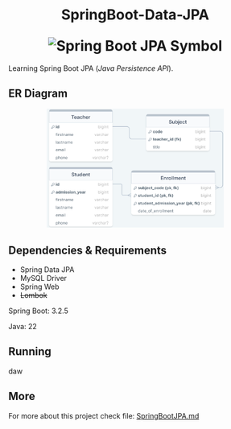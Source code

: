 <h1 align = "center"> 

SpringBoot-Data-JPA <br/>

<img src = "https://43687852.fs1.hubspotusercontent-na1.net/hubfs/43687852/Imported_Blog_Media/boot-data-3.png" width = "40%" alt = "Spring Boot JPA Symbol">

</h1>

Learning Spring Boot JPA (_Java Persistence API_).

## ER Diagram

<p align="center">
<img src="./images/ER/ER.png" width="70%">
</p>

## Dependencies & Requirements

- Spring Data JPA
- MySQL Driver
- Spring Web
- ~~Lombok~~

Spring Boot: 3.2.5

Java: 22

## Running

daw

## More

For more about this project check file: <a href="./SpringBootJPA.md">SpringBootJPA.md</a>